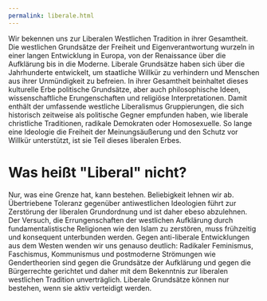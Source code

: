 ```yaml
---
permalink: liberale.html
---
```


Wir bekennen uns zur Liberalen Westlichen Tradition in ihrer Gesamtheit.
Die westlichen Grundsätze der Freiheit und Eigenverantwortung wurzeln in einer langen Entwicklung in Europa, von der Renaissance über die Aufklärung bis in die Moderne.
Liberale Grundsätze haben sich über die Jahrhunderte entwickelt, um staatliche Willkür zu verhindern und Menschen aus ihrer Unmündigkeit zu befreien.
In ihrer Gesamtheit beinhaltet dieses kulturelle Erbe politische Grundsätze, aber auch philosophische Ideen, wissenschaftliche Erungenschaften und religiöse Interpretationen.
Damit enthält der umfassende westliche Liberalismus Gruppierungen, die sich historisch zeitweise als politische Gegner empfunden haben, wie liberale christliche Traditionen, radikale Demokraten oder Homosexuelle.
So lange eine Ideologie die Freiheit der Meinungsäußerung und den Schutz vor Willkür unterstützt, ist sie Teil dieses liberalen Erbes.

# Was heißt "Liberal" nicht?

Nur, was eine Grenze hat, kann bestehen.
Beliebigkeit lehnen wir ab.
Übertriebene Toleranz gegenüber antiwestlichen Ideologien führt zur Zerstörung der liberalen Grundordnung und ist daher ebeso abzulehnen.
Der Versuch, die Errungenschaften der westlichen Aufklärung durch fundamentalistische Religionen wie den Islam zu zerstören, muss frühzeitig und konsequent unterbunden werden.
Gegen anti-liberale Entwicklungen aus dem Westen wenden wir uns genauso deutlich:
Radikaler Feminismus, Faschismus, Kommunismus und postmoderne Strömungen wie Gendertheorien sind gegen die Grundsätze der Aufklärung und gegen die Bürgerrechte gerichtet und daher mit dem Bekenntnis zur liberalen westlichen Tradition unverträglich.
Liberale Grundsätze können nur bestehen, wenn sie aktiv verteidigt werden.
